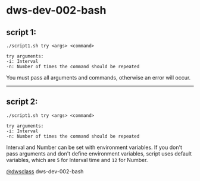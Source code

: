 # dws-dev-002-bash

## script 1:
`./script1.sh try <args> <command>`
```
try arguments:
-i: Interval
-n: Number of times the command should be repeated
```
You must pass all arguments and commands, otherwise an error will occur.

-----------
## script 2:
`./script1.sh try <args> <command>`
```
try arguments:
-i: Interval
-n: Number of times the command should be repeated
```
Interval and Number can be set with environment variables. If you don't pass arguments and don't define environment variables, script uses default variables, which are `5` for Interval time and `12` for Number.

[@dwsclass](https://github.com/dwsclass) dws-dev-002-bash
